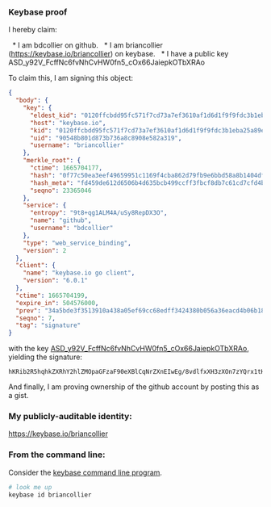 ### Keybase proof

I hereby claim:

  * I am bdcollier on github.
  * I am briancollier (https://keybase.io/briancollier) on keybase.
  * I have a public key ASD_y92V_FcffNc6fvNhCvHW0fn5_cOx66JaiepkOTbXRAo

To claim this, I am signing this object:

```json
{
  "body": {
    "key": {
      "eldest_kid": "0120ffcbdd95fc571f7cd73a7ef3610af1d6d1f9f9fdc3b1eba25a89ea643936d7440a",
      "host": "keybase.io",
      "kid": "0120ffcbdd95fc571f7cd73a7ef3610af1d6d1f9f9fdc3b1eba25a89ea643936d7440a",
      "uid": "90548b801d873b736a8c8908e582a319",
      "username": "briancollier"
    },
    "merkle_root": {
      "ctime": 1665704177,
      "hash": "0f77c50ea3eef49659951c1169f4cba862d79fb9e6bbd58a8b1404dfff22abe7bcbdecfd19987b5abecd7e88b7927bbe17ddaaf68d0165ddb897059d888d26a6",
      "hash_meta": "fd459de612d6506b4d635bcb499ccff3fbcf8db7c61cd7cfd4b7870af03499bb",
      "seqno": 23365046
    },
    "service": {
      "entropy": "9t8+qg1ALM4A/uSy8RepDX3O",
      "name": "github",
      "username": "bdcollier"
    },
    "type": "web_service_binding",
    "version": 2
  },
  "client": {
    "name": "keybase.io go client",
    "version": "6.0.1"
  },
  "ctime": 1665704199,
  "expire_in": 504576000,
  "prev": "34a5bde3f3513910a438a05ef69cc68edff3424380b056a36eacd4b06b18dbd4",
  "seqno": 7,
  "tag": "signature"
}
```

with the key [ASD_y92V_FcffNc6fvNhCvHW0fn5_cOx66JaiepkOTbXRAo](https://keybase.io/briancollier), yielding the signature:

```
hKRib2R5hqhkZXRhY2hlZMOpaGFzaF90eXBlCqNrZXnEIwEg/8vdlfxXH3zXOn7zYQrx1tH5+f3DseuiWonqZDk210QKp3BheWxvYWTESpcCB8QgNKW94/NRORCkOKBe9pzGjt/zQkOAsFajbqzUsGsY29TEIIRr+GKDHziBixDZ4ijo5+NgIMJCjZAQoNrqIDGm62OqAgHCo3NpZ8RAszWUG5A7NKDUoC0Ui1lUS+mkVKJn2JW/BJiyQUnQOQXkE7jd9Tvvu+8ZHdX1RqyYr4yGsIB088yQL4TwP07bCahzaWdfdHlwZSCkaGFzaIKkdHlwZQildmFsdWXEIMdvf7Si+Fp2SipClyugMVVXzQv/NSp2/AMtukH9dvfCo3RhZ80CAqd2ZXJzaW9uAQ==

```

And finally, I am proving ownership of the github account by posting this as a gist.

### My publicly-auditable identity:

https://keybase.io/briancollier

### From the command line:

Consider the [keybase command line program](https://keybase.io/download).

```bash
# look me up
keybase id briancollier
```

